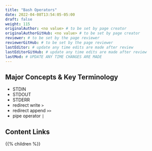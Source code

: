 ```yaml
---
title: "Bash Operators"
date: 2022-04-08T13:54:05-05:00
draft: false
weight: 115
originalAuthor: <no value> # to be set by page creator
originalAuthorGitHub: <no value> # to be set by page creator
reviewer: # to be set by the page reviewer
reviewerGitHub: # to be set by the page reviewer
lastEditor: # update any time edits are made after review
lastEditorGitHub: # update any time edits are made after review
lastMod: # UPDATE ANY TIME CHANGES ARE MADE
---
```


## Major Concepts & Key Terminology
- STDIN
- STDOUT
- STDERR
- redirect write `>`
- redirect append `>>`
- pipe operator `|`

## Content Links

{{% children %}}
